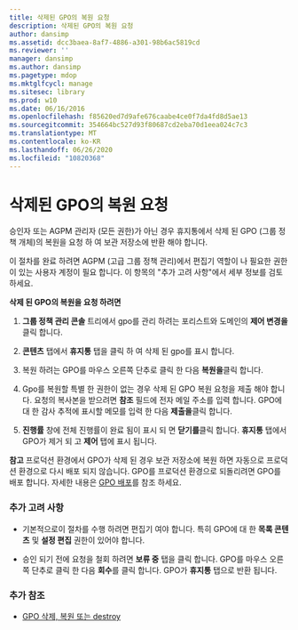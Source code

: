 ```yaml
---
title: 삭제된 GPO의 복원 요청
description: 삭제된 GPO의 복원 요청
author: dansimp
ms.assetid: dcc3baea-8af7-4886-a301-98b6ac5819cd
ms.reviewer: ''
manager: dansimp
ms.author: dansimp
ms.pagetype: mdop
ms.mktglfcycl: manage
ms.sitesec: library
ms.prod: w10
ms.date: 06/16/2016
ms.openlocfilehash: f85620ed7d9afe676caabe4ce0f7da4fd8d5ae13
ms.sourcegitcommit: 354664bc527d93f80687cd2eba70d1eea024c7c3
ms.translationtype: MT
ms.contentlocale: ko-KR
ms.lasthandoff: 06/26/2020
ms.locfileid: "10820368"
---
```

# 삭제된 GPO의 복원 요청


승인자 또는 AGPM 관리자 (모든 권한)가 아닌 경우 휴지통에서 삭제 된 GPO (그룹 정책 개체)의 복원을 요청 하 여 보관 저장소에 반환 해야 합니다.

이 절차를 완료 하려면 AGPM (고급 그룹 정책 관리)에서 편집기 역할이 나 필요한 권한이 있는 사용자 계정이 필요 합니다. 이 항목의 "추가 고려 사항"에서 세부 정보를 검토 하세요.

**삭제 된 GPO의 복원을 요청 하려면**

1.  **그룹 정책 관리 콘솔** 트리에서 gpo를 관리 하려는 포리스트와 도메인의 **제어 변경을** 클릭 합니다.

2.  **콘텐츠** 탭에서 **휴지통** 탭을 클릭 하 여 삭제 된 gpo를 표시 합니다.

3.  복원 하려는 GPO를 마우스 오른쪽 단추로 클릭 한 다음 **복원을**클릭 합니다.

4.  Gpo를 복원할 특별 한 권한이 없는 경우 삭제 된 GPO 복원 요청을 제출 해야 합니다. 요청의 복사본을 받으려면 **참조** 필드에 전자 메일 주소를 입력 합니다. GPO에 대 한 감사 추적에 표시할 메모를 입력 한 다음 **제출을**클릭 합니다.

5.  **진행률** 창에 전체 진행률이 완료 됨이 표시 되 면 **닫기를**클릭 합니다. **휴지통** 탭에서 GPO가 제거 되 고 **제어** 탭에 표시 됩니다.

**참고**  프로덕션 환경에서 GPO가 삭제 된 경우 보관 저장소에 복원 하면 자동으로 프로덕션 환경으로 다시 배포 되지 않습니다. GPO를 프로덕션 환경으로 되돌리려면 GPO를 배포 합니다. 자세한 내용은 [GPO 배포](deploy-a-gpo-agpm30ops.md)를 참조 하세요.

 

### 추가 고려 사항

-   기본적으로이 절차를 수행 하려면 편집기 여야 합니다. 특히 GPO에 대 한 **목록 콘텐츠** 및 **설정 편집** 권한이 있어야 합니다.

-   승인 되기 전에 요청을 철회 하려면 **보류 중** 탭을 클릭 합니다. GPO를 마우스 오른쪽 단추로 클릭 한 다음 **회수**를 클릭 합니다. GPO가 **휴지통** 탭으로 반환 됩니다.

### 추가 참조

-   [GPO 삭제, 복원 또는 destroy](deleting-restoring-or-destroying-a-gpo-agpm30ops.md)

 

 





